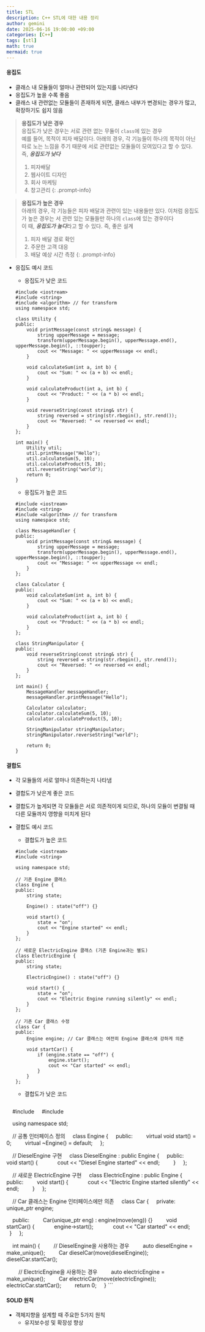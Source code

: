```yaml
---
title: STL
description: C++ STL에 대한 내용 정리
author: gemini
date: 2025-06-16 19:00:00 +09:00
categories: [C++]
tags: [stl]
math: true
mermaid: true
---
```


#### 응집도
 
- 클래스 내 모듈들이 얼마나 관련되어 있는지를 나타낸다
- 응집도가 높을 수록 좋음
- 클래스 내 관련없는 모듈들이 존재하게 되면, 클래스 내부가 변경되는 경우가 많고, 확장하기도 쉽지 않음

>**응집도가 낮은 경우**<br>
>응집도가 낮은 경우는 서로 관련 없는 무듈이 `class`에 있는 경우<br>
>예를 들어, 목적이 피자 배달이다. 아래의 경우, 각 기능들이 하나의 목적이 아닌 따로 노는 느낌을 주기 때문에 서로 관련없는 모듈들이 모여있다고 할 수 있다. 즉, ***응집도가 낮다***<br>
>1. 피자배달<br>
>2. 웹사이트 디자인<br>
>3. 회사 마케팅<br>
>4. 창고관리
{: .prompt-info}

>**응집도가 높은 경우**<br>
>아래의 경우, 각 기능들은 피자 배달과 관련이 있는 내용들만 있다. 이처럼 응집도가 높은 경우는 서 관련 있는 모듈들만 하나의 `class`에 있는 경우이다<br>
>이 때, ***응집도가 높다***라고 할 수 있다. 즉, 좋은 설계<br>
>1. 피자 배달 경로 확인<br>
>2. 주문한 고객 대응<br>
>3. 배달 예상 시간 측정
{: .prompt-info}

- 응집도 예시 코드

    - 응집도가 낮은 코드

    ```
    #include <iostream>
    #include <string>
    #include <algorithm> // for transform
    using namespace std;
    
    class Utility {
    public:
        void printMessage(const string& message) {
            string upperMessage = message;
            transform(upperMessage.begin(), upperMessage.end(), upperMessage.begin(), ::toupper);
            cout << "Message: " << upperMessage << endl;
        }
    
        void calculateSum(int a, int b) {
            cout << "Sum: " << (a + b) << endl;
        }
    
        void calculateProduct(int a, int b) {
            cout << "Product: " << (a * b) << endl;
        }
    
        void reverseString(const string& str) {
            string reversed = string(str.rbegin(), str.rend());
            cout << "Reversed: " << reversed << endl;
        }
    };
    
    int main() {
        Utility util;
        util.printMessage("Hello");
        util.calculateSum(5, 10);
        util.calculateProduct(5, 10);
        util.reverseString("world");
        return 0;
    }
    ```

    - 응집도가 높은 코드

    ```
    #include <iostream>
    #include <string>
    #include <algorithm> // for transform
    using namespace std;
    
    class MessageHandler {
    public:
        void printMessage(const string& message) {
            string upperMessage = message;
            transform(upperMessage.begin(), upperMessage.end(), upperMessage.begin(), ::toupper);
            cout << "Message: " << upperMessage << endl;
        }
    };
    
    class Calculator {
    public:
        void calculateSum(int a, int b) {
            cout << "Sum: " << (a + b) << endl;
        }
    
        void calculateProduct(int a, int b) {
            cout << "Product: " << (a * b) << endl;
        }
    };
    
    class StringManipulator {
    public:
        void reverseString(const string& str) {
            string reversed = string(str.rbegin(), str.rend());
            cout << "Reversed: " << reversed << endl;
        }
    };
    
    int main() {
        MessageHandler messageHandler;
        messageHandler.printMessage("Hello");
    
        Calculator calculator;
        calculator.calculateSum(5, 10);
        calculator.calculateProduct(5, 10);
    
        StringManipulator stringManipulator;
        stringManipulator.reverseString("world");
    
        return 0;
    }
    ```


#### 결합도

- 각 모듈들의 서로 얼마나 의존하는지 나타냄
- 결합도가 낮은게 좋은 코드
- 결합도가 높게되면 각 모듈들은 서로 의존적이게 되므로, 하나의 모듈이 변결될 때 다른 모듈까지 영향을 미치게 된다

- 결합도 예시 코드

    - 결합도가 높은 코드
    ```
    #include <iostream>
    #include <string>

    using namespace std;

    // 기존 Engine 클래스
    class Engine {
    public:
        string state;

        Engine() : state("off") {}

        void start() {
            state = "on";
            cout << "Engine started" << endl;
        }
    };

    // 새로운 ElectricEngine 클래스 (기존 Engine과는 별도)
    class ElectricEngine {
    public:
        string state;

        ElectricEngine() : state("off") {}

        void start() {
            state = "on";
            cout << "Electric Engine running silently" << endl;
        }
    };

    // 기존 Car 클래스 수정
    class Car {
    public:
        Engine engine; // Car 클래스는 여전히 Engine 클래스에 강하게 의존

        void startCar() {
            if (engine.state == "off") {
                engine.start();
                cout << "Car started" << endl;
            }
        }
    };
    ```

    - 결합도가 낮은 코드

    ```
    #include <iostream>
    #include <memory>

    using namespace std;

    // 공통 인터페이스 정의
    class Engine {
    public:
        virtual void start() = 0;
        virtual ~Engine() = default;
    };

    // DieselEngine 구현
    class DieselEngine : public Engine {
    public:
        void start() {
            cout << "Diesel Engine started" << endl;
        }
    };

    // 새로운 ElectricEngine 구현
    class ElectricEngine : public Engine {
    public:
        void start() {
            cout << "Electric Engine started silently" << endl;
        }
    };

    // Car 클래스는 Engine 인터페이스에만 의존
    class Car {
    private:
        unique_ptr<Engine> engine;

    public:
        Car(unique_ptr<Engine> eng) : engine(move(eng)) {}
        void startCar() {
            engine->start();
            cout << "Car started" << endl;
        }
    };

    int main() {
        // DieselEngine을 사용하는 경우
        auto dieselEngine = make_unique<DieselEngine>();
        Car dieselCar(move(dieselEngine));
        dieselCar.startCar();

        // ElectricEngine을 사용하는 경우
        auto electricEngine = make_unique<ElectricEngine>();
        Car electricCar(move(electricEngine));
        electricCar.startCar();
        return 0;
    }
    ```


#### SOLID 원칙

- 객체지향을 설계할 때 주요한 5가지 원칙
    - 유지보수성 및 확장성 향상